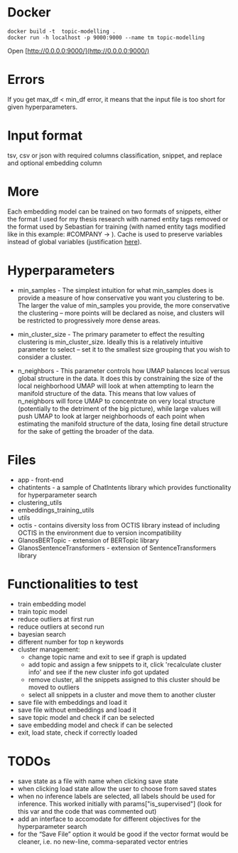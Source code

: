 
# Docker

```
docker build -t  topic-modelling .
docker run -h localhost -p 9000:9000 --name tm topic-modelling
```

Open [http://0.0.0.0:9000/](http://0.0.0.0:9000/)

# Errors

If you get max_df < min_df error, it means that the input file is too short for given hyperparameters.

# Input format

tsv, csv or json with required columns classification, snippet, and replace and optional embedding column

# More

Each embedding model can be trained on two formats of snippets, either the format I used for my thesis research with named entity tags removed or the format used by Sebastian for training (with named entity tags modified like in this example: #COMPANY -> <COMPANY>). Cache is used to preserve variables instead of global variables (justification [here](https://dash.plotly.com/sharing-data-between-callbacks)).

# Hyperparameters

- min_samples - The simplest intuition for what min_samples does is provide a measure of how conservative you want you clustering to be. The larger the value of min_samples you provide, the more conservative the clustering – more points will be declared as noise, and clusters will be restricted to progressively more dense areas.

- min_cluster_size - The primary parameter to effect the resulting clustering is min_cluster_size. Ideally this is a relatively intuitive parameter to select – set it to the smallest size grouping that you wish to consider a cluster. 

- n_neighbors - This parameter controls how UMAP balances local versus global structure in the data. It does this by constraining the size of the local neighborhood UMAP will look at when attempting to learn the manifold structure of the data. This means that low values of n_neighbors will force UMAP to concentrate on very local structure (potentially to the detriment of the big picture), while large values will push UMAP to look at larger neighborhoods of each point when estimating the manifold structure of the data, losing fine detail structure for the sake of getting the broader of the data.

# Files
- app - front-end
- chatintents - a sample of ChatIntents library which provides functionality for hyperparameter search
- clustering_utils
- embeddings_training_utils
- utils
- octis - contains diversity loss from OCTIS library instead of including OCTIS in the environment due to version incompatibility
- GlanosBERTopic - extension of BERTopic library
- GlanosSentenceTransformers - extension of SentenceTransformers library

# Functionalities to test
- train embedding model
- train topic model
- reduce outliers at first run
- reduce outliers at second run
- bayesian search
- different number for top n keywords
- cluster management:
  - change topic name and exit to see if graph is updated
  - add topic and assign a few snippets to it, click 'recalculate cluster info' and see if the new cluster info got updated
  - remove cluster, all the snippets assigned to this cluster should be moved to outliers
  - select all snippets in a cluster and move them to another cluster
- save file with embeddings and load it
- save file without embeddings and load it
- save topic model and check if can be selected
- save embedding model and check if can be selected
- exit, load state, check if correctly loaded 

# TODOs
- save state as a file with name when clicking save state
- when clicking load state allow the user to choose from saved states
- when no inference labels are selected, all labels should be used for inference. This worked initially with params["is_supervised"] (look for this var and the code that was commented out)
- add an interface to accomodate for different objectives for the hyperparameter search
- for the “Save File” option it would be good if the vector format would be cleaner, i.e. no new-line, comma-separated vector entries

